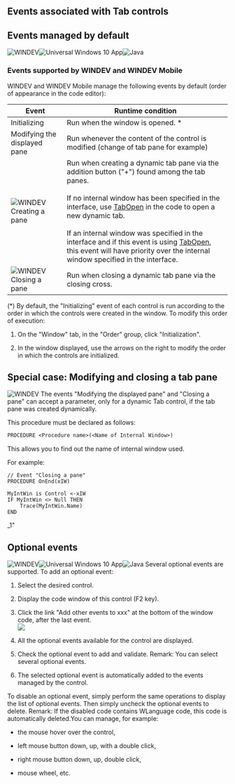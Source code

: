 


## Events associated with Tab controls
			



<a name="NOTE1"></a>
<a name="NOTE1_1"></a>


## Events managed by default
<a name="events_managed_default_ELTTEXTE000177"></a>
![WINDEV](https://doc.pcsoft.fr/ext/images/us/WD.png)![Universal Windows 10 App](https://doc.pcsoft.fr/ext/images/us/UNIVERSALAPP.png)![Java](https://doc.pcsoft.fr/ext/images/us/JAVA.png) 

### Events supported by WINDEV and WINDEV Mobile
<a name="events_supported_windev_and_windev_mobile_ELTPARAGRAPHE000013"></a>

WINDEV and WINDEV Mobile manage the following events by default (order of appearance in the code editor):

| Event | Runtime condition |
| --- | --- |
| Initializing | Run when the window is opened. \* |
| Modifying the displayed pane | Run whenever the content of the control is modified (change of tab pane for example) |
| ![WINDEV](https://doc.pcsoft.fr/ext/images/us/WD.png) Creating a pane | Run when creating a dynamic tab pane via the addition button ("+") found among the tab panes. <br><br>If no internal window has been specified in the interface, use [TabOpen](../WDLang1/1000021369.md) in the code to open a new dynamic tab. <br><br>If an internal window was specified in the interface and if this event is using [TabOpen](../WDLang1/1000021369.md), this event will have priority over the internal window specified in the interface. |
| ![WINDEV](https://doc.pcsoft.fr/ext/images/us/WD.png) Closing a pane | Run when closing a dynamic tab pane via the closing cross. |


(\*) By default, the "Initializing" event of each control is run according to the order in which the controls were created in the window. To modify this order of execution: 

1. On the "Window" tab, in the "Order" group, click "Initialization". 

2. In the window displayed, use the arrows on the right to modify the order in which the controls are initialized.




<a name="NOTE2"></a>
<a name="NOTE2_1"></a>


## Special case: Modifying and closing a tab pane
<a name="special_case_modifying_and_closing_tab_pane_ELTTEXTE000207"></a>
![WINDEV](https://doc.pcsoft.fr/ext/images/us/WD.png) The events "Modifying the displayed pane" and "Closing a pane" can accept a parameter, only for a dynamic Tab control, if the tab pane was created dynamically. 

This procedure must be declared as follows: 


```txt
PROCEDURE <Procedure name>(<Name of Internal Window>)
```


This allows you to find out the name of internal window used. 

For example: 


```wl
// Event "Closing a pane" 
PROCEDURE OnEnd(xIW)

MyIntWin is Control <-xIW
IF MyIntWin <> Null THEN
	Trace(MyIntWin.Name)
END
```


<a name="NOTE3"></a>
<a name="NOTE"></a>_1"


## Optional events
<a name="optional_events_ELTTEXTE000231"></a>
![WINDEV](https://doc.pcsoft.fr/ext/images/us/WD.png)![Universal Windows 10 App](https://doc.pcsoft.fr/ext/images/us/UNIVERSALAPP.png)![Java](https://doc.pcsoft.fr/ext/images/us/JAVA.png) Several optional events are supported.
To add an optional event:

1. Select the desired control.

2. Display the code window of this control (F2 key).

3. Click the link "Add other events to xxx" at the bottom of the window code, after the last event.  <br>![](https://doc.pcsoft.fr/en-US/images/image.awp?langid=3&name=Traitements_optionnels_WD_OK%20-%20HC%20N%B0001.gif)


4. All the optional events available for the control are displayed. 

5. Check the optional event to add and validate. 
	Remark: You can select several optional events. 

6. The selected optional event is automatically added to the events managed by the control.




To disable an optional event, simply perform the same operations to display the list of optional events. Then simply uncheck the optional events to delete. 
Remark: If the disabled code contains WLanguage code, this code is automatically deleted.You can manage, for example:

- the mouse hover over the control,

- left mouse button down, up, with a double click,

- right mouse button down, up, double click, 

- mouse wheel, etc.





